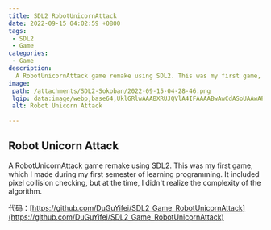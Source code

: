 ```yaml
---
title: SDL2 RobotUnicornAttack
date: 2022-09-15 04:02:59 +0800
tags:
 - SDL2
 - Game
categories:
 - Game
description:
  A RobotUnicornAttack game remake using SDL2. This was my first game, which I made during my first semester of learning programming. It included pixel collision checking, but at the time, I didn't realize the complexity of the algorithm.
image:
 path: /attachments/SDL2-Sokoban/2022-09-15-04-28-46.png
 lqip: data:image/webp;base64,UklGRlwAAABXRUJQVlA4IFAAAABwAwCdASoUAAwAPxFysFAsJqSisAgBgCIJZwDH5CKLnInT8gAA/sxiFISLv7KV7tkaIgel/oVSRE1zWoTCFWCpO4pJUGVXoyq+72PcKIAAAA==
 alt: Robot Unicorn Attack
  
---
```


## Robot Unicorn Attack

A RobotUnicornAttack game remake using SDL2. This was my first game, which I made during my first semester of learning programming. It included pixel collision checking, but at the time, I didn't realize the complexity of the algorithm.

代码：[https://github.com/DuGuYifei/SDL2_Game_RobotUnicornAttack](https://github.com/DuGuYifei/SDL2_Game_RobotUnicornAttack)
